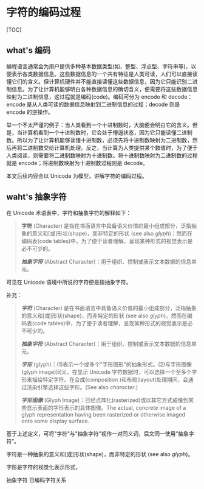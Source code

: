 # 字符的编码过程

[TOC]

## what's 编码

编程语言通常会为用户提供多种基本数据类型(如，整型、浮点型、字符串等)，以便表示各类数据信息。这些数据信息的一个共有特征是人类可读，人们可以直接读懂它们的含义。但计算机硬件并不能直接读懂这些数据信息，因为它只能识别二进制信息。为了让计算机能够明白各种数据信息的确切含义，便需要将这些数据信息映射为二进制信息，这过程就是编码(code)。编码可分为 encode 和 decode：encode 是从人类可读的数据信息映射到二进制信息的过程；decode 则是 encode 的逆操作。

举一个不太严谨的例子：当人类看到一个十进制数时，大脑便会明白它的含义。但是，当计算机看到一个十进制数时，它会处于懵逼状态，因为它只能读懂二进制数。所以为了让计算机能够读懂十进制数，必须先将十进制数映射为二进制数，然后再将二进制数交给计算机处理。反之，当计算为人类提供某个数值时，为了便于人类阅读，则需要将二进制数映射为十进制数。将十进制数映射为二进制数的过程就是 encode；将进制数映射为十进制数过程则是 decode。

本文后续内容会以 Unicode 为模型，讲解字符的编码过程。

## waht's 抽象字符

在 Unicode 术语表中，字符和抽象字符的解释如下：

> **字符** (Character) 是指在书面语言中具备语义价值的最小组成部分，泛指抽象的意义和[或]形状(shape)，而非特定的形状 (see also *glyph*)；然而在编码表(code tables)中，为了便于读者理解，呈现某种形式的视觉表示是必不可少的。
>
> ***抽象字符*** (Abstract Character)：用于组织、控制或表示文本数据的信息单元。

可见在 Unicode 语境中所说的字符便是指抽象字符。

补充：





> ***字符*** (Character) 是在书面语言中具备语义价值的最小组成部分，泛指抽象的意义和[或]形状(shape)，而非特定的形状 (see also *glyph*)。然而在编码表(code tables)中，为了便于读者理解，呈现某种形式的视觉表示是必不可少的。
>
> ***抽象字符*** (Abstract Character)：用于组织、控制或表示文本数据的信息单元。
>
> ***字形*** (glyph)：(1)表示一个或多个"字形图形"的抽象形式。(2)与字形图像(glyph image)同义。在显示 Unicode 字符数据时，可以选择一个至多个字形来描绘特定字符。在合成(composition )和布局(layout)处理期间，会通过渲染引擎选择这些字形。(See also *character*.)
>
> ***字形图像*** (Glyph Image)：已经点阵化(rasterized)或以其它方式成像到某些显示表面的字形表示的具体图像。The actual, concrete image of a glyph representation having been rasterized or otherwise imaged onto some display surface.

基于上述定义，可将"字符"与"抽象字符"视作一对同义词，后文同一使用"抽象字符"。

字符是一种抽象的意义和[或]形状(shape)，而非特定的形状 (see also *glyph*)。

字形是字符的视觉化表示形式，

抽象字符 已编码字符关系